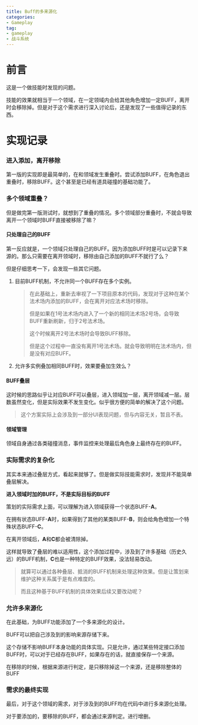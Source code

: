 ```yaml
---
title: Buff的多来源化
categories: 
- Gameplay
tag:
- gameplay
- 战斗系统
---
```


# 前言

这是一个做技能时发现的问题。

技能的效果就相当于一个领域，在一定领域内会给其他角色增加一定BUFF，离开时会移除掉。但是对于这个需求进行深入讨论后，还是发现了一些值得记录的东西。
<!-- more -->

# 实现记录

### 进入添加，离开移除

第一版的实现即是最简单的，在和领域发生重叠时。尝试添加BUFF，在角色退出重叠时，移除BUFF。这个甚至是已经有道具碰撞的基础功能了。

### 多个领域重叠？

但是做完第一版测试时，就想到了重叠的情况。多个领域部分重叠时，不就会导致离开一个领域时BUFF直接被移除了嘛？

#### 只处理自己的BUFF

第一反应就是，一个领域只处理自己的BUFF。因为添加BUFF时是可以记录下来源的。那么只需要在离开领域时，移除由自己添加的BUFF不就行了么？

但是仔细思考一下，会发现一些其它问题。

1. 目前BUFF机制，不允许同一个BUFF存在多个实例。

   > 在此基础上，重新去审视了一下项目原本的代码，发现对于这种在某个法术场内添加的BUFF，会在离开对应法术场时移除。
   >
   > 但是如果在1号法术场内进入了一个新的相同法术场2号场，会导致BUFF重新刷新，归于2号法术场。
   >
   > 这个时候离开2号法术场时会导致BUFF移除。
   >
   > 但是这个过程中一直没有离开1号法术场。就会导致明明在法术场内，但是没有对应BUFF。

2. 允许多实例叠加相同BUFF时，效果要叠加生效么？

#### BUFF叠层

这时候的思路似乎让对应BUFF可以叠层，进入领域加一层，离开领域减一层。层数虽然变化，但是实际效果不发生变化。似乎很方便的简单的解决了这个问题。

> 这个方案实际上会涉及到一部分UI表现问题，但与内容无关，暂且不表。

#### 领域管理

领域自身通过各类碰撞消息，事件监控来处理最后角色身上最终存在的BUFF。

### 实际需求的复杂化

其实本来通过叠层方式，看起来就够了。但是做实际技能需求时，发现并不能简单叠层解决。

**进入领域时加的BUFF，不是实际目标的BUFF**

策划的实际需求上面，可以理解为进入领域获得一个状态BUFF-**A**。

在拥有状态BUFF-**A**时，如果得到了其他的某类BUFF-**B**，则会给角色增加一个特殊状态BUFF-**C**。

在离开领域后，**A**和**C**都会被清除掉。

这样就导致了叠层的难以适用性，这个添加过程中，涉及到了许多基础（历史久远）的BUFF机制，**C**也是一种特定的BUFF效果，没法轻易改动。

> 就算可以通过各种叠层、抵消的BUFF机制来处理这种效果。但是让策划来维护这种关系属于是有点难度的。
>
> 而且这种基于BUFF机制的具体效果后续又要改动呢？

### 允许多来源化

在此基础，为BUFF功能添加了一个多来源化的设计。

BUFF可以把自己涉及到的影响来源存储下来。

这个存储不影响BUFF本身功能的具体实现。只是允许，通过某些特定接口添加BUFF时，可以对于已经存在BUFF，如果存在的话，就直接保存一个来源。

在移除的时候，根据来源进行判定，是只移除掉这一个来源，还是移除整体的BUFF

### 需求的最终实现

最后，对于这个领域的需求，对于涉及到的BUFF均在代码中进行多来源化处理。

对于要添加的，要移除的BUFF，都会通过来源判定。进行增删。
